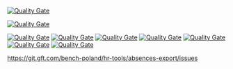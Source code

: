[![Quality Gate](http://sonar.gft.com/api/badges/gate?key=hr-tools-absences-export)](http://sonar.gft.com/dashboard/index/hr-tools-absences-export)

[![Quality Gate](http://sonar.gft.com/api/badges/measure?key=hr-tools-absences-export&metric=coverage)](http://sonar.gft.com/dashboard/index/hr-tools-absences-export) 

[![Quality Gate](http://sonar.gft.com/api/badges/measure?key=hr-tools-absences-export&metric=ncloc)](http://sonar.gft.com/dashboard/index/hr-tools-absences-export) 
[![Quality Gate](http://sonar.gft.com/api/badges/measure?key=hr-tools-absences-export&metric=bugs)](http://sonar.gft.com/dashboard/index/hr-tools-absences-export) 
[![Quality Gate](http://sonar.gft.com/api/badges/measure?key=hr-tools-absences-export&metric=vulnerabilities)](http://sonar.gft.com/dashboard/index/hr-tools-absences-export) 
[![Quality Gate](http://sonar.gft.com/api/badges/measure?key=hr-tools-absences-export&metric=code_smells)](http://sonar.gft.com/dashboard/index/hr-tools-absences-export) 
[![Quality Gate](http://sonar.gft.com/api/badges/measure?key=hr-tools-absences-export&metric=duplicated_lines_density)](http://sonar.gft.com/dashboard/index/hr-tools-absences-export) 
[![Quality Gate](http://sonar.gft.com/api/badges/measure?key=hr-tools-absences-export&metric=duplicated_blocks)](http://sonar.gft.com/dashboard/index/hr-tools-absences-export) 
[![Quality Gate](http://sonar.gft.com/api/badges/measure?key=hr-tools-absences-export&metric=sqale_debt_ratio)](http://sonar.gft.com/dashboard/index/hr-tools-absences-export)


https://git.gft.com/bench-poland/hr-tools/absences-export/issues